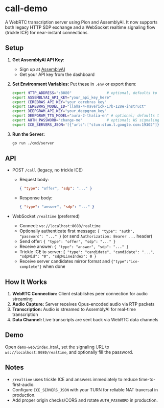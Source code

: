 # call-demo

A WebRTC transcription server using Pion and AssemblyAI. It now supports both legacy HTTP SDP exchange and a WebSocket realtime signaling flow (trickle ICE) for near-instant connections.

## Setup

1. **Get AssemblyAI API Key:**
   - Sign up at [AssemblyAI](https://www.assemblyai.com/)
   - Get your API key from the dashboard

2. **Set Environment Variables:**
   Put these in `.env` or export them:
   ```bash
   export HTTP_ADDRESS=":8080"                # optional, defaults to :8080
   export ASSEMBLYAI_API_KEY="your_api_key_here"
   export CEREBRAS_API_KEY="your_cerebras_key"
   export CEREBRAS_MODEL_ID="llama-4-maverick-17b-128e-instruct"
   export DEEPGRAM_API_KEY="your_deepgram_key"
   export DEEPGRAM_TTS_MODEL="aura-2-thalia-en" # optional; defaults to aura-2-thalia-en
   export AUTH_PASSWORD="change-me"           # optional; WS signaling password
   export ICE_SERVERS_JSON='[{"urls":["stun:stun.l.google.com:19302"]}]' # optional
   ```

3. **Run the Server:**
   ```bash
   go run ./cmd/server
   ```

## API

- POST `/call` (legacy, no trickle ICE)
  - Request body:
    ```json
    { "type": "offer", "sdp": "..." }
    ```
  - Response body:
    ```json
    { "type": "answer", "sdp": "..." }
    ```

- WebSocket `/realtime` (preferred)
  - Connect: `ws://localhost:8080/realtime`
  - Optionally authenticate first message: `{ "type": "auth", "password": "..." }` (or send `Authorization: Bearer ...` header)
  - Send offer: `{ "type": "offer", "sdp": "..." }`
  - Receive answer: `{ "type": "answer", "sdp": "..." }`
  - Trickle ICE to server: `{ "type": "candidate", "candidate": "...", "sdpMid": "0", "sdpMLineIndex": 0 }`
  - Receive server candidates mirror format and `{"type":"ice-complete"}` when done

## How It Works

1. **WebRTC Connection:** Client establishes peer connection for audio streaming
2. **Audio Capture:** Server receives Opus-encoded audio via RTP packets  
3. **Transcription:** Audio is streamed to AssemblyAI for real-time transcription
4. **Data Channel:** Live transcripts are sent back via WebRTC data channels

## Demo

Open `demo-web/index.html`, set the signaling URL to `ws://localhost:8080/realtime`, and optionally fill the password.

## Notes

- `/realtime` uses trickle ICE and answers immediately to reduce time-to-first-audio.
- Configure `ICE_SERVERS_JSON` with your TURN for reliable NAT traversal in production.
- Add proper origin checks/CORS and rotate `AUTH_PASSWORD` in production.
